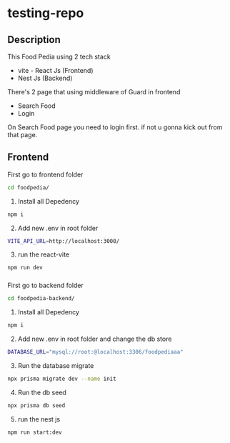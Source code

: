 # testing-repo

## Description

This Food Pedia using 2 tech stack
* vite - React Js (Frontend)
* Nest Js (Backend)

There's 2 page that using middleware of Guard in frontend
* Search Food
* Login

On Search Food page you need to login first. if not u gonna kick out from that page.

## Frontend

First go to frontend folder
```bash
cd foodpedia/
```

1. Install all Depedency
```bash
npm i
```

2. Add new .env in root folder
```bash
VITE_API_URL=http://localhost:3000/
```

3. run the react-vite
```bash
npm run dev
```

###
First go to backend folder
```bash
cd foodpedia-backend/
```

1. Install all Depedency
```bash
npm i
```

2. Add new .env in root folder and change the db store
```bash
DATABASE_URL="mysql://root:@localhost:3306/foodpediaaa"
```

3. Run the database migrate
```bash
npx prisma migrate dev --name init
```

4. Run the db seed
```bash
npx prisma db seed
```

5. run the nest js
```bash
npm run start:dev
```